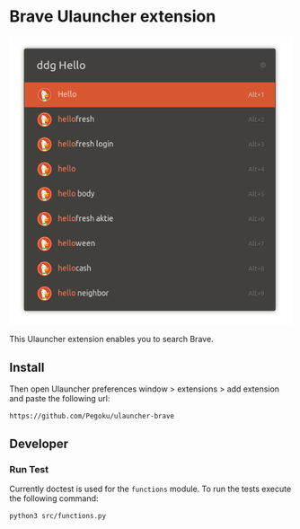 # Brave Ulauncher extension

![Screenshot](screenshot.png)

This Ulauncher extension enables you to search Brave.

## Install

Then open Ulauncher preferences window > extensions > add extension and paste the following url:

```
https://github.com/Pegoku/ulauncher-brave
```


## Developer

### Run Test

Currently doctest is used for the `functions` module. To run the tests execute the following command:

```
python3 src/functions.py
``` 
